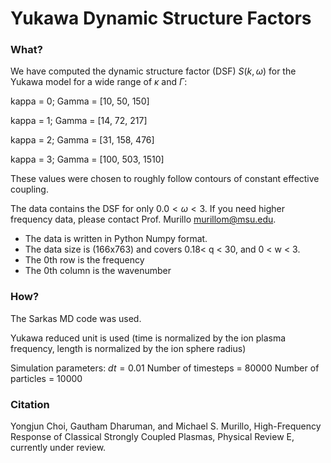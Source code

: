
# Yukawa Dynamic Structure Factors

### What?

We have computed the dynamic structure factor (DSF) $S(k,\omega)$ for the Yukawa model for a wide range of $\kappa$ and $\Gamma$: 

kappa = 0; Gamma = [10, 50, 150]

kappa = 1; Gamma = [14, 72, 217]

kappa = 2; Gamma = [31, 158, 476]

kappa = 3; Gamma = [100, 503, 1510]

These values were chosen to roughly follow contours of constant effective coupling. 


The data contains the DSF for only $0.0 < \omega < 3$. If you need higher frequency data, please contact Prof. Murillo murillom@msu.edu. 

* The data is written in Python Numpy format.
* The data size is (166x763) and covers  0.18< q < 30, and 0 < w < 3.
* The 0th row is the frequency
* The 0th column is the wavenumber

### How? 

The Sarkas MD code was used.

Yukawa reduced unit is used (time is normalized by the ion plasma frequency, length is normalized by the ion sphere
radius)

Simulation parameters:
$dt = 0.01$
Number of timesteps = 80000
Number of particles = 10000


### Citation

Yongjun Choi, Gautham Dharuman, and Michael S. Murillo, High-Frequency Response of Classical Strongly Coupled Plasmas,
Physical Review E, currently under review.
